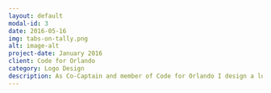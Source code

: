 ```yaml
---
layout: default
modal-id: 3
date: 2016-05-16
img: tabs-on-tally.png
alt: image-alt
project-date: January 2016
client: Code for Orlando
category: Logo Design
description: As Co-Captain and member of Code for Orlando I design a lot of Code For Orlando's material. This was for one of our hackathons that we partnered with Orlando Sentienl on called Tabs on Tally. We needed a simple badge to put on social media, websites, and presentations to identify our event with. 
---
```

